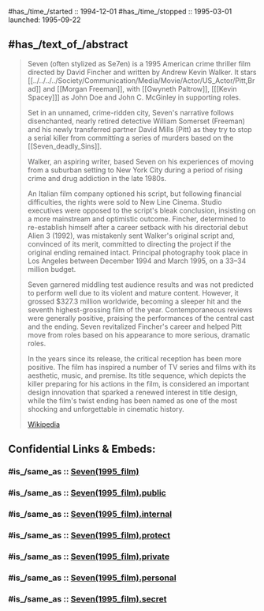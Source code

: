 
#has_/time_/started  :: 1994-12-01
#has_/time_/stopped  :: 1995-03-01
launched: 1995-09-22 

## #has_/text_of_/abstract 

> Seven (often stylized as Se7en) is a 1995 American crime thriller film directed by David Fincher 
> and written by Andrew Kevin Walker. 
> It stars [[../../../../Society/Communication/Media/Movie/Actor/US_Actor/Pitt,Brad]] and [[Morgan Freeman]], with [[Gwyneth Paltrow]], [[[Kevin Spacey]]] as John Doe 
> and John C. McGinley in supporting roles. 
> 
> Set in an unnamed, crime-ridden city, 
> Seven's narrative follows disenchanted, nearly retired detective William Somerset (Freeman) 
> and his newly transferred partner David Mills (Pitt) 
> as they try to stop a serial killer from committing a series of murders 
> based on the [[Seven_deadly_Sins]].
>
> Walker, an aspiring writer, based Seven on his experiences of 
> moving from a suburban setting to New York City 
> during a period of rising crime and drug addiction in the late 1980s. 
> 
> An Italian film company optioned his script, but following financial difficulties, 
> the rights were sold to New Line Cinema. 
> Studio executives were opposed to the script's bleak conclusion, 
> insisting on a more mainstream and optimistic outcome. 
> Fincher, determined to re-establish himself after a career setback 
> with his directorial debut Alien 3 (1992), was mistakenly sent Walker's original script and, 
> convinced of its merit, committed to directing the project 
> if the original ending remained intact. 
> Principal photography took place in Los Angeles between December 1994 and March 1995, 
> on a $33–$34 million budget.
>
> Seven garnered middling test audience results and was not predicted to perform well due to its violent and mature content. However, it grossed $327.3 million worldwide, becoming a sleeper hit and the seventh highest-grossing film of the year. Contemporaneous reviews were generally positive, praising the performances of the central cast and the ending. Seven revitalized Fincher's career and helped Pitt move from roles based on his appearance to more serious, dramatic roles.
>
> In the years since its release, the critical reception has been more positive. The film has inspired a number of TV series and films with its aesthetic, music, and premise. Its title sequence, which depicts the killer preparing for his actions in the film, is considered an important design innovation that sparked a renewed interest in title design, while the film's twist ending has been named as one of the most shocking and unforgettable in cinematic history.
>
> [Wikipedia](https://en.wikipedia.org/wiki/Seven%20(1995%20film))


## Confidential Links & Embeds: 

### #is_/same_as :: [Seven(1995_film)](/_Standards/Philosophy/Metaphysic/Religion/Christianity/Seven(1995_film).md) 

### #is_/same_as :: [Seven(1995_film).public](/_public/Philosophy/Metaphysic/Religion/Christianity/Seven(1995_film).public.md) 

### #is_/same_as :: [Seven(1995_film).internal](/_internal/Philosophy/Metaphysic/Religion/Christianity/Seven(1995_film).internal.md) 

### #is_/same_as :: [Seven(1995_film).protect](/_protect/Philosophy/Metaphysic/Religion/Christianity/Seven(1995_film).protect.md) 

### #is_/same_as :: [Seven(1995_film).private](/_private/Philosophy/Metaphysic/Religion/Christianity/Seven(1995_film).private.md) 

### #is_/same_as :: [Seven(1995_film).personal](/_personal/Philosophy/Metaphysic/Religion/Christianity/Seven(1995_film).personal.md) 

### #is_/same_as :: [Seven(1995_film).secret](/_secret/Philosophy/Metaphysic/Religion/Christianity/Seven(1995_film).secret.md)

